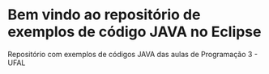 # Bem vindo ao repositório de exemplos de código JAVA no Eclipse
Repositório com exemplos de códigos JAVA das aulas de Programação 3 - UFAL

